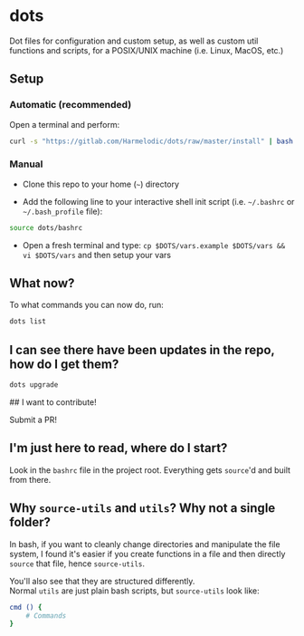 # dots

Dot files for configuration and custom setup, as well as custom util functions and scripts, for a POSIX/UNIX machine (i.e. Linux, MacOS, etc.)

## Setup

### Automatic (recommended)

Open a terminal and perform:

```bash
curl -s "https://gitlab.com/Harmelodic/dots/raw/master/install" | bash
```

### Manual

- Clone this repo to your home (`~`) directory

- Add the following line to your interactive shell init script (i.e. `~/.bashrc` or `~/.bash_profile` file):

```bash
source dots/bashrc
```

- Open a fresh terminal and type: `cp $DOTS/vars.example $DOTS/vars && vi $DOTS/vars` and then setup your vars

## What now?

To what commands you can now do, run:

```bash
dots list
```

## I can see there have been updates in the repo, how do I get them?

```bash
dots upgrade
```

## I want to contribute!

Submit a PR!

## I'm just here to read, where do I start?

Look in the `bashrc` file in the project root. Everything gets `source`'d and built from there.

## Why `source-utils` and `utils`? Why not a single folder?

In bash, if you want to cleanly change directories and manipulate the file system, I found it's easier if you create functions in a file and then directly `source` that file, hence `source-utils`.

You'll also see that they are structured differently.  
Normal `utils` are just plain bash scripts, but `source-utils` look like:

```bash
cmd () {
    # Commands
}
```